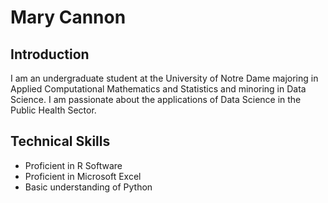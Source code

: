# Mary Cannon

## Introduction
I am an undergraduate student at the University of Notre Dame majoring in Applied Computational Mathematics and Statistics and minoring in Data Science.
I am passionate about the applications of Data Science in the Public Health Sector.


## Technical Skills
- Proficient in R Software
- Proficient in Microsoft Excel
- Basic understanding of Python



<!--
**Mcannon3/Mcannon3** is a ✨ _special_ ✨ repository because its `README.md` (this file) appears on your GitHub profile.

Here are some ideas to get you started:

- 🔭 I’m currently working on ...
- 🌱 I’m currently learning ...
- 👯 I’m looking to collaborate on ...
- 🤔 I’m looking for help with ...
- 💬 Ask me about ...
- 📫 How to reach me: ...
- 😄 Pronouns: ...
- ⚡ Fun fact: ...
-->
